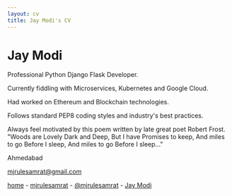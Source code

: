 ```yaml
---
layout: cv
title: Jay Modi's CV
---
```

# Jay Modi

Professional Python Django Flask Developer.

Currently fiddling with Microservices, Kubernetes and Google Cloud.

Had worked on Ethereum and Blockchain technologies.

Follows standard PEP8 coding styles and industry's best practices.

Always feel motivated by this poem written by late great poet Robert Frost.
"Woods are Lovely Dark and Deep,
But I have Promises to keep,
And miles to go Before I sleep,
And miles to go Before I sleep..."

Ahmedabad<br/>

<a href="mailto:mjrulesamrat@gmail.com">mjrulesamrat@gmail.com</a>

<div id="webaddress">
  <a href="https://mjrulesamrat.github.io" title="Jay Modi | Home"><i class="fas fa-home"></i> home</a> -
  <a href="https://github.com/mjrulesamrat" title="Jay Modi | GitHub"><i class="fab fa-github"></i> mjrulesamrat</a> -
  <a href="https://twitter.com/mjrulesamrat" title="Jay Modi | Twitter"><i class="fab fa-twitter"></i> @mjrulesamrat</a> -
  <a href="https://linkedin.com/in/mjrulesamrat" title="Jay Modi | Linkedin"><i class="fab fa-linkedin"></i> Jay Modi</a>
</div>

